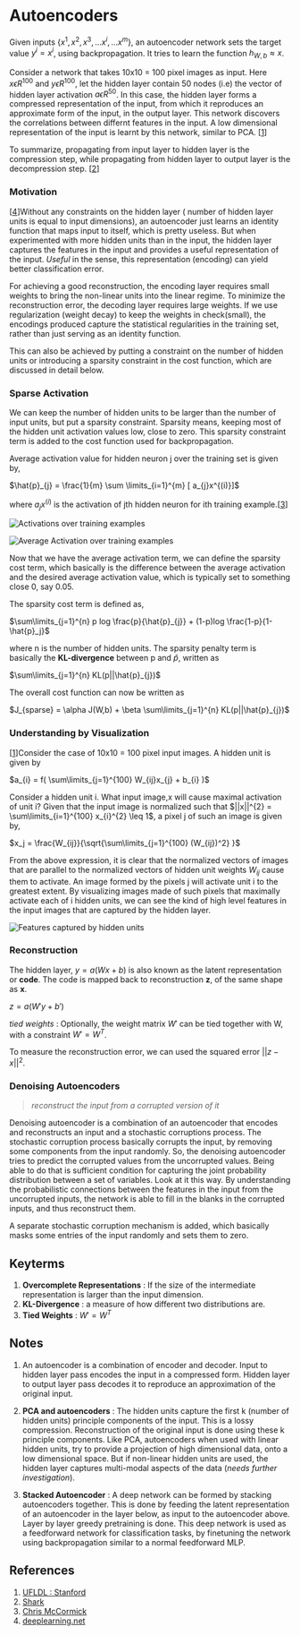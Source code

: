 # Autoencoders

Given inputs {$x^{1},x^{2},x^{3},...x^{i},...x^{m}$}, an autoencoder network sets the target value $y^{i} = x^{i}$, using backpropagation. It tries to learn the function $h_{W,b} \approx x$.

Consider a network that takes 10x10 = 100 pixel images as input. Here $x \epsilon R^{100}$ and $y \epsilon R^{100}$, let the hidden layer contain 50 nodes (i.e) the vector of hidden layer activation $a \epsilon R^{50}$. In this case, the hidden layer forms a compressed representation of the input, from which it reproduces an approximate form of the input, in the output layer. This network discovers the correlations between differnt features in the input. A low dimensional representation of the input is learnt by this network, similar to PCA. [[1](http://ufldl.stanford.edu/tutorial/unsupervised/Autoencoders/)]

To summarize, propagating from input layer to hidden layer is the compression step, while propagating from hidden layer to output layer is the decompression step. [[2](http://image.diku.dk/shark/sphinx_pages/build/html/rest_sources/tutorials/algorithms/autoencoders.html)]


### Motivation

[[4](http://deeplearning.net/tutorial/dA.html)]Without any constraints on the hidden layer ( number of hidden layer units is equal to input dimensions), an autoencoder just learns an identity function that maps input to itself, which is pretty useless. But when experimented with more hidden units than in the input, the hidden layer captures the features in the input and provides a useful representation of the input. *Useful* in the sense, this representation (encoding) can yield better classification error. 

For achieving a good reconstruction, the encoding layer requires small weights to bring the non-linear units into the linear regime. To minimize the reconstruction error, the decoding layer requires large weights. If we use regularization (weight decay) to keep the weights in check(small), the encodings produced capture the statistical regularities in the training set, rather than just serving as an identity function. 


This can also be achieved by putting a constraint on the number of hidden units or introducing a sparsity constraint in the cost function, which are discussed in detail below. 


### Sparse Activation

We can keep the number of hidden units to be larger than the number of input units, but put a sparsity constraint. Sparsity means, keeping most of the hidden unit activation values low, close to zero. This sparsity constraint term is added to the cost function used for backpropagation.

Average activation value for hidden neuron j over the training set is given by,

$\hat{p}_{j} = \frac{1}{m} \sum \limits_{i=1}^{m} [ a_{j}x^{(i)}]$ <br />

where $a_{j}x^{(i)}$ is the activation of jth hidden neuron for ith training example.[[3](https://chrisjmccormick.wordpress.com/2014/05/30/deep-learning-tutorial-sparse-autoencoder/)]

![Activations over training examples](/home/jabroni/_/deeplearning/_notes/primer/svg/autoencoder1.png)

![Average Activation over training examples](/home/jabroni/_/deeplearning/_notes/primer/svg/autoencoder2.png)

Now that we have the average activation term, we can define the sparsity cost term, which basically is the difference between the average activation and the desired average activation value, which is typically set to something close 0, say 0.05.

The sparsity cost term is defined as,

$\sum\limits_{j=1}^{n} p log \frac{p}{\hat{p}_{j}} + (1-p)log \frac{1-p}{1-\hat{p}_j}$

where n is the number of hidden units. The sparsity penalty term is basically the **KL-divergence** between p and $\hat{p}$, written as

$\sum\limits_{j=1}^{n} KL(p||\hat{p}_{j})$

The overall cost function can now be written as

$J_{sparse} = \alpha J(W,b) + \beta \sum\limits_{j=1}^{n} KL(p||\hat{p}_{j})$

### Understanding by Visualization

[[1](http://ufldl.stanford.edu/tutorial/unsupervised/Autoencoders/)]Consider the case of 10x10 = 100 pixel input images. A hidden unit is given by

$a_{i} = f( \sum\limits_{j=1}^{100} W_{ij}x_{j} + b_{i} )$

Consider a hidden unit i. What input image,x will cause maximal activation of unit i? Given that the input image is normalized such that $||x||^{2} = \sum\limits_{i=1}^{100} x_{i}^{2} \leq 1$, a pixel j of such an image is given by,

$x_j = \frac{W_{ij}}{\sqrt{\sum\limits_{j=1}^{100} (W_{ij})^2} }$

From the above expression, it is clear that the normalized vectors of images that are parallel to the normalized vectors of hidden unit weights $W_{ij}$ cause them to activate. An image formed by the pixels j will activate unit i to the greatest extent. By visualizing images made of such pixels that maximally activate each of i hidden units, we can see the kind of high level features in the input images that are captured by the hidden layer. 

![Features captured by hidden units](/home/jabroni/_/deeplearning/_notes/primer/svg/autoencoder3.png)


### Reconstruction

The hidden layer, $y = a(Wx + b)$ is also known as the latent representation or **code**. The code is mapped back to reconstruction **z**, of the same shape as **x**. 

$z = a(W'y + b')$

*tied weights* : Optionally, the weight matrix $W'$ can be tied together with W, with a constraint $W' = W^T$. 

To measure the reconstruction error, we can used the squared error $||z-x||^2$. 


### Denoising Autoencoders

>  *reconstruct the input from a corrupted version of it*

Denoising autoencoder is a combination of an autoencoder that encodes and reconstructs an input and a stochastic corruptions process. The stochastic corruption process basically corrupts the input, by removing some components from the input randomly. So, the denoising autoencoder tries to predict the corrupted values from the uncorrupted values. Being able to do that is sufficient condition for capturing the joint probability distribution between a set of variables. Look at it this way. By understanding the probabilistic connections between the features in the input from the uncorrupted inputs, the network is able to fill in the blanks in the corrupted inputs, and thus reconstruct them. 

A separate stochastic corruption mechanism is added, which basically masks some entries of the input randomly and sets them to zero. 


## Keyterms

1. **Overcomplete Representations** : If the size of the intermediate representation is larger than the input dimension.
2. **KL-Divergence** : a measure of how different two distributions are.
3. **Tied Weights** : $W' = W^T$

## Notes

1. An autoencoder is a combination of encoder and decoder. Input to hidden layer pass encodes the input in a compressed form. Hidden layer to output layer pass decodes it to reproduce an approximation of the original input.

2. **PCA and autoencoders** : The hidden units capture the first k (number of hidden units) principle components of the input. This is a lossy compression. Reconstruction of the original input is done using these k principle components. Like PCA, autoencoders when used with linear hidden units, try to provide a projection of high dimensional data, onto a low dimensional space. But if non-linear hidden units are used, the hidden layer captures multi-modal aspects of the data (*needs further investigation*).

3. **Stacked Autoencoder** : A deep network can be formed by stacking autoencoders together. This is done by feeding the latent representation of an autoencoder in the layer below, as input to the autoencoder above. Layer by layer greedy pretraining is done. This deep network is used as a feedforward network for classification tasks, by finetuning the network using backpropagation similar to a normal feedforward MLP.

## References

1. [UFLDL : Stanford](http://ufldl.stanford.edu/tutorial/unsupervised/Autoencoders/)
2. [Shark](http://image.diku.dk/shark/sphinx_pages/build/html/rest_sources/tutorials/algorithms/autoencoders.html)
3. [Chris McCormick](https://chrisjmccormick.wordpress.com/2014/05/30/deep-learning-tutorial-sparse-autoencoder/)
4. [deeplearning.net](http://deeplearning.net/tutorial/dA.html)
